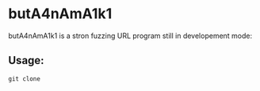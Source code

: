 # butA4nAmA1k1
butA4nAmA1k1 is a stron fuzzing URL program still in developement mode:

## Usage:
```
git clone 
